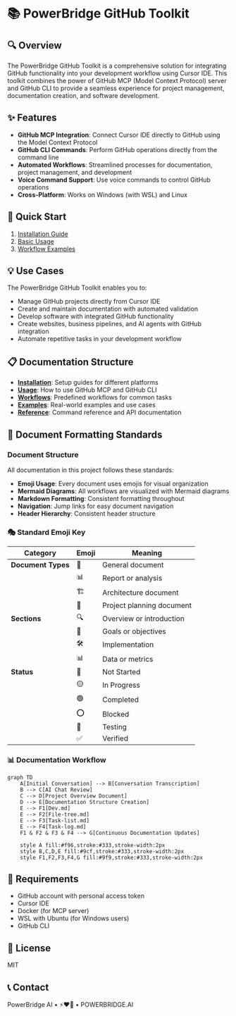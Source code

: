 # 📚 PowerBridge GitHub Toolkit

## 🔍 Overview

The PowerBridge GitHub Toolkit is a comprehensive solution for integrating GitHub functionality into your development workflow using Cursor IDE. This toolkit combines the power of GitHub MCP (Model Context Protocol) server and GitHub CLI to provide a seamless experience for project management, documentation creation, and software development.

## ✨ Features

- **GitHub MCP Integration**: Connect Cursor IDE directly to GitHub using the Model Context Protocol
- **GitHub CLI Commands**: Perform GitHub operations directly from the command line
- **Automated Workflows**: Streamlined processes for documentation, project management, and development
- **Voice Command Support**: Use voice commands to control GitHub operations
- **Cross-Platform**: Works on Windows (with WSL) and Linux

## 🚀 Quick Start

1. [Installation Guide](docs/installation/README.md)
2. [Basic Usage](docs/usage/README.md)
3. [Workflow Examples](docs/workflows/README.md)

## 💡 Use Cases

The PowerBridge GitHub Toolkit enables you to:

- Manage GitHub projects directly from Cursor IDE
- Create and maintain documentation with automated validation
- Develop software with integrated GitHub functionality
- Create websites, business pipelines, and AI agents with GitHub integration
- Automate repetitive tasks in your development workflow

## 📋 Documentation Structure

- **[Installation](docs/installation/README.md)**: Setup guides for different platforms
- **[Usage](docs/usage/README.md)**: How to use GitHub MCP and GitHub CLI
- **[Workflows](docs/workflows/README.md)**: Predefined workflows for common tasks
- **[Examples](docs/examples/README.md)**: Real-world examples and use cases
- **[Reference](docs/reference/README.md)**: Command reference and API documentation

## 📝 Document Formatting Standards

### Document Structure

All documentation in this project follows these standards:

- **Emoji Usage**: Every document uses emojis for visual organization
- **Mermaid Diagrams**: All workflows are visualized with Mermaid diagrams
- **Markdown Formatting**: Consistent formatting throughout
- **Navigation**: Jump links for easy document navigation
- **Header Hierarchy**: Consistent header structure

### 🎭 Standard Emoji Key

| Category | Emoji | Meaning |
|----------|-------|---------|
| **Document Types** | 📝 | General document |
|  | 📊 | Report or analysis |
|  | 🏗️ | Architecture document |
|  | 🎯 | Project planning document |
| **Sections** | 🔍 | Overview or introduction |
|  | 🎯 | Goals or objectives |
|  | 🛠️ | Implementation |
|  | 📊 | Data or metrics |
| **Status** | 🔴 | Not Started |
|  | 🟡 | In Progress |
|  | 🟢 | Completed |
|  | ⭕️ | Blocked |
|  | 🔵 | Testing |
|  | ✅ | Verified |

### 📊 Documentation Workflow

```mermaid
graph TD
    A[Initial Conversation] --> B[Conversation Transcription]
    B --> C[AI Chat Review]
    C --> D[Project Overview Document]
    D --> E[Documentation Structure Creation]
    E --> F1[Dev.md]
    E --> F2[File-tree.md]
    E --> F3[Task-list.md]
    E --> F4[Task-log.md]
    F1 & F2 & F3 & F4 --> G[Continuous Documentation Updates]
    
    style A fill:#f96,stroke:#333,stroke-width:2px
    style B,C,D,E fill:#9cf,stroke:#333,stroke-width:2px
    style F1,F2,F3,F4,G fill:#9f9,stroke:#333,stroke-width:2px
```

## 🔧 Requirements

- GitHub account with personal access token
- Cursor IDE
- Docker (for MCP server)
- WSL with Ubuntu (for Windows users)
- GitHub CLI

## 📄 License

MIT

## 📞 Contact

PowerBridge AI • ⚡️❤️🤖 • POWERBRIDGE.AI 